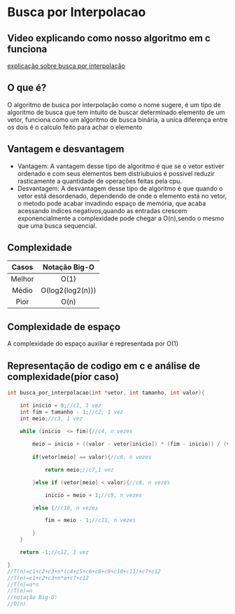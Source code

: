 # Busca por Interpolacao
## Video explicando como nosso algoritmo em c funciona
[explicação sobre busca por interpolação](https://www.youtube.com/watch?v=TDV7jLZBS28)
## O que é?
O algoritmo de busca por interpolação como o nome sugere, é um tipo de algoritmo de busca que tem intuito de buscar determinado elemento de um vetor, funciona como um algoritmo de busca binária, a unica diferença entre os dois é o calculo feito para achar o elemento
## Vantagem e desvantagem
 - Vantagem:
 A vantagem desse tipo de algoritmo é que se o vetor estiver ordenado e com seus elementos bem distriubuios é possivel reduzir rasticamente a quantidade de operações feitas pela cpu.
 - Desvantagem:
 A desvantagem desse tipo de algoritmo é que quando o vetor está desordenado, dependendo de onde o elemento está no vetor, o metodo pode acabar invadindo espaço de memória, que acaba acessando indices negativos,quando as entradas crescem exponencialmente a complexidade pode chegar a O(n),sendo o mesmo que uma busca sequencial.
## Complexidade
Casos | Notação Big-O
:---:| :---:
Melhor| O(1)
Médio | O(log2(log2(n)))
Pior | O(n)

## Complexidade de espaço 

A complexidade do espaço auxiliar é representada por O(1)

## Representação de codigo em c e análise de complexidade(pior caso)
```c
int busca_por_interpolacao(int *vetor, int tamanho, int valor){

    int inicio = 0;//c1, 1 vez
    int fim = tamanho - 1;//c2, 1 vez
    int meio;//c3, 1 vez

    while (inicio  <= fim){//c4, n vezes
        
        meio = inicio + ((valor - vetor[inicio]) * (fim - inicio)) / (vetor[fim] - vetor[inicio]);//c5, n vezes
        
        if(vetor[meio] == valor){//c6, n vezes

            return meio;//c7,1 vez

        }else if (vetor[meio] < valor){//c8, n vezes

            inicio = meio + 1;//c9, n vezes

        }else {//c10, n vezes

            fim = meio - 1;//c11, n vezes

        }
    }

    return -1;//c12, 1 vez

}
//T(n)=c1+c2+c3+n*(c4+c5+c6+c8+c9+c10+c11)+c7+c12
//T(n)=c1+c2+c3+n*a+c7+c12
//T(n)=a*n
//T(n)=n
//notação Big-O:
//O(n)

```
